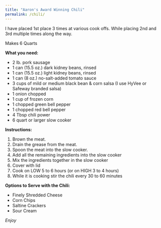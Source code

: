 ```yaml
---
title: "Aaron's Award Winning Chili"
permalink: /chili/
---
```


I have placed 1st place 3 times at various cook offs. While placing 2nd and 3rd multiple times along the way.  

Makes 6 Quarts  

**What you need:**        
* 2 lb. pork sausage
* 1 can (15.5 oz.) dark kidney beans, rinsed
* 1 can (15.5 oz.) light kidney beans, rinsed
* 1 can (8 oz.) no-salt-added tomato sauce
* 3 cups of mild or medium black bean & corn salsa (I use HyVee or Safeway branded salsa)
* 1 onion chopped
* 1 cup of frozen corn
* 1 chopped green bell pepper
* 1 chopped red bell pepper
* 4 Tbsp chili power
* 6 quart or larger slow cooker


**Instructions:**
1. Brown the meat.
2. Drain the grease from the meat.
3. Spoon the meat into the slow cooker.
4. Add all the remaining ingredients into the slow cooker
5. Mix the ingredients together in the slow cooker
6. Cover with lid
7. Cook on LOW 5 to 6 hours (or on HIGH 3 to 4 hours)
8. While it is cooking stir the chili every 30 to 60 minutes

**Options to Serve with the Chili:**  
* Finely Shredded Cheese
* Corn Chips
* Saltine Crackers
* Sour Cream

_Enjoy_
